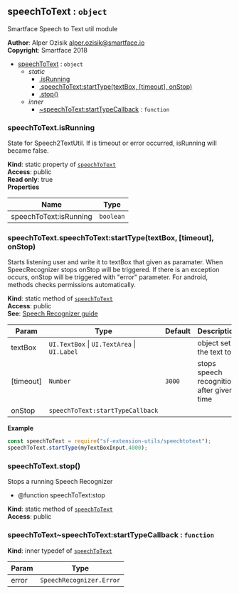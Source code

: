 <a name="module_speechToText"></a>

## speechToText : <code>object</code>
Smartface Speech to Text util module

**Author**: Alper Ozisik <alper.ozisik@smartface.io>  
**Copyright**: Smartface 2018  

* [speechToText](#module_speechToText) : <code>object</code>
    * _static_
        * [.isRunning](#module_speechToText.isRunning)
        * [.speechToText:startType(textBox, [timeout], onStop)](#module_speechToText.speechToText_startType)
        * [.stop()](#module_speechToText.stop)
    * _inner_
        * [~speechToText:startTypeCallback](#module_speechToText..speechToText_startTypeCallback) : <code>function</code>

<a name="module_speechToText.isRunning"></a>

### speechToText.isRunning
State for Speech2TextUtil. If is timeout or error occurred, isRunning will became false.

**Kind**: static property of [<code>speechToText</code>](#module_speechToText)  
**Access**: public  
**Read only**: true  
**Properties**

| Name | Type |
| --- | --- |
| speechToText:isRunning | <code>boolean</code> | 

<a name="module_speechToText.speechToText_startType"></a>

### speechToText.speechToText:startType(textBox, [timeout], onStop)
Starts listening user and write it to textBox that given as paramater.
When SpeecRecognizer stops onStop will be triggered. If there is an exception
occurs, onStop will be triggered with "error" parameter.
For android, methods checks permissions automatically.

**Kind**: static method of [<code>speechToText</code>](#module_speechToText)  
**Access**: public  
**See**: [Speech Recognizer guide](https://developer.smartface.io/docs/speechrecognizer)  

| Param | Type | Default | Description |
| --- | --- | --- | --- |
| textBox | <code>UI.TextBox</code> \| <code>UI.TextArea</code> \| <code>UI.Label</code> |  | object set the text to |
| [timeout] | <code>Number</code> | <code>3000</code> | stops speech recognition after given time |
| onStop | <code>speechToText:startTypeCallback</code> |  |  |

**Example**  
```js
const speechToText = require("sf-extension-utils/speechtotext");
speechToText.startType(myTextBoxInput,4000);
```
<a name="module_speechToText.stop"></a>

### speechToText.stop()
Stops a running Speech Recognizer
* @function speechToText:stop

**Kind**: static method of [<code>speechToText</code>](#module_speechToText)  
**Access**: public  
<a name="module_speechToText..speechToText_startTypeCallback"></a>

### speechToText~speechToText:startTypeCallback : <code>function</code>
**Kind**: inner typedef of [<code>speechToText</code>](#module_speechToText)  

| Param | Type |
| --- | --- |
| error | <code>SpeechRecognizer.Error</code> | 

